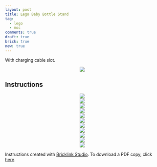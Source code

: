 ```yaml
---
layout: post
title: Lego Baby Bottle Stand
tag:
  - lego
  - moc
comments: true
draft: true
brick: true
new: true
---
```


With charging cable slot.

<div align="center">
  <img src="https://shawenyao.github.io/Photos/Lego Baby Bottle Stand/final.JPG" />
</div>

## Instructions
<div align="center">
  <img src="https://shawenyao.github.io/Photos/Lego Baby Bottle Stand/1_1x.png" />
</div>

<div align="center">
  <img src="https://shawenyao.github.io/Photos/Lego Baby Bottle Stand/2_1x.png" />
</div>

<div align="center">
  <img src="https://shawenyao.github.io/Photos/Lego Baby Bottle Stand/3_1x.png" />
</div>

<div align="center">
  <img src="https://shawenyao.github.io/Photos/Lego Baby Bottle Stand/4_1x.png" />
</div>

<div align="center">
  <img src="https://shawenyao.github.io/Photos/Lego Baby Bottle Stand/5_1x.png" />
</div>

<div align="center">
  <img src="https://shawenyao.github.io/Photos/Lego Baby Bottle Stand/6_1x.png" />
</div>

<div align="center">
  <img src="https://shawenyao.github.io/Photos/Lego Baby Bottle Stand/7_1x.png" />
</div>

<div align="center">
  <img src="https://shawenyao.github.io/Photos/Lego Baby Bottle Stand/8_1x.png" />
</div>

<div align="center">
  <img src="https://shawenyao.github.io/Photos/Lego Baby Bottle Stand/9_1x.png" />
</div>

<div align="center">
  <img src="https://shawenyao.github.io/Photos/Lego Baby Bottle Stand/10_1x.png" />
</div>

<div align="center">
  <img src="https://shawenyao.github.io/Photos/Lego Baby Bottle Stand/11_1x.png" />
</div>

Instructions created with [Bricklink Studio](https://www.bricklink.com/v3/studio/download.page). To download a PDF copy, click [here](https://shawenyao.github.io/Photos/Lego%20Baby%20Bottle%20Stand/bottle%20stand.pdf).
